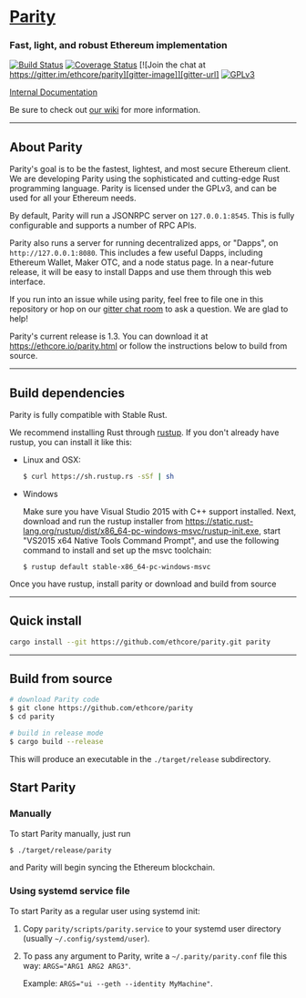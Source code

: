 # [Parity](https://ethcore.io/parity.html)
### Fast, light, and robust Ethereum implementation

[![Build Status][travis-image]][travis-url] [![Coverage Status][coveralls-image]][coveralls-url] [![Join the chat at https://gitter.im/ethcore/parity][gitter-image]][gitter-url] [![GPLv3][license-image]][license-url]

[Internal Documentation][doc-url]

Be sure to check out [our wiki][wiki-url] for more information.

[travis-image]: https://travis-ci.org/ethcore/parity.svg?branch=master
[travis-url]: https://travis-ci.org/ethcore/parity
[coveralls-image]: https://coveralls.io/repos/github/ethcore/parity/badge.svg?branch=master
[coveralls-url]: https://coveralls.io/github/ethcore/parity?branch=master
[gitter-image]: https://badges.gitter.im/Join%20Chat.svg
[gitter-url]: https://gitter.im/ethcore/parity?utm_source=badge&utm_medium=badge&utm_campaign=pr-badge&utm_content=badge
[license-image]: https://img.shields.io/badge/license-GPL%20v3-green.svg
[license-url]: http://www.gnu.org/licenses/gpl-3.0.en.html
[doc-url]: http://ethcore.github.io/parity/ethcore/index.html
[wiki-url]: https://github.com/ethcore/parity/wiki

----

## About Parity

Parity's goal is to be the fastest, lightest, and most secure Ethereum client. We are developing Parity using the sophisticated and
cutting-edge Rust programming language. Parity is licensed under the GPLv3, and can be used for all your Ethereum needs.

By default, Parity will run a JSONRPC server on `127.0.0.1:8545`. This is fully configurable and supports a number
of RPC APIs.

Parity also runs a server for running decentralized apps, or "Dapps", on `http://127.0.0.1:8080`.
This includes a few useful Dapps, including Ethereum Wallet, Maker OTC, and a node status page.
In a near-future release, it will be easy to install Dapps and use them through this web interface.

If you run into an issue while using parity, feel free to file one in this repository
or hop on our [gitter chat room][gitter-url] to ask a question. We are glad to help!

Parity's current release is 1.3. You can download it at https://ethcore.io/parity.html or follow the instructions
below to build from source.

----

## Build dependencies

Parity is fully compatible with Stable Rust.

We recommend installing Rust through [rustup](https://www.rustup.rs/). If you don't already have rustup, you can install it like this:

- Linux and OSX:
	```bash
	$ curl https://sh.rustup.rs -sSf | sh
	```

- Windows

    Make sure you have Visual Studio 2015 with C++ support installed. Next, download and run the rustup installer from
	https://static.rust-lang.org/rustup/dist/x86_64-pc-windows-msvc/rustup-init.exe, start "VS2015 x64 Native Tools Command Prompt", and use the following command to install and set up the msvc toolchain:
    ```
	$ rustup default stable-x86_64-pc-windows-msvc
    ```

Once you have rustup, install parity or download and build from source

----

## Quick install

```bash
cargo install --git https://github.com/ethcore/parity.git parity
```

----

## Build from source

```bash
# download Parity code
$ git clone https://github.com/ethcore/parity
$ cd parity

# build in release mode
$ cargo build --release
```

This will produce an executable in the `./target/release` subdirectory.

## Start Parity
### Manually
To start Parity manually, just run
```bash
$ ./target/release/parity
```

and Parity will begin syncing the Ethereum blockchain.

### Using systemd service file
To start Parity as a regular user using systemd init:

1. Copy ```parity/scripts/parity.service``` to your
systemd user directory (usually ```~/.config/systemd/user```).
2. To pass any argument to Parity, write a ```~/.parity/parity.conf``` file this way:
```ARGS="ARG1 ARG2 ARG3"```.

	Example: ```ARGS="ui --geth --identity MyMachine"```.
